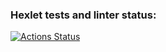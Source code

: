 ### Hexlet tests and linter status:
[![Actions Status](https://github.com/EvgeniiaZu8ova/js-react-developer-project-12/workflows/hexlet-check/badge.svg)](https://github.com/EvgeniiaZu8ova/js-react-developer-project-12/actions)